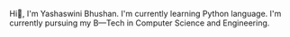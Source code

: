 Hi👋, I'm Yashaswini Bhushan.
I'm currently learning Python language.
I'm currently pursuing my B—Tech in Computer Science and Engineering.

<!---
yashu220306/yashu220306 is a ✨ special ✨ repository because its `README.md` (this file) appears on your GitHub profile.
You can click the Preview link to take a look at your changes.
--->

